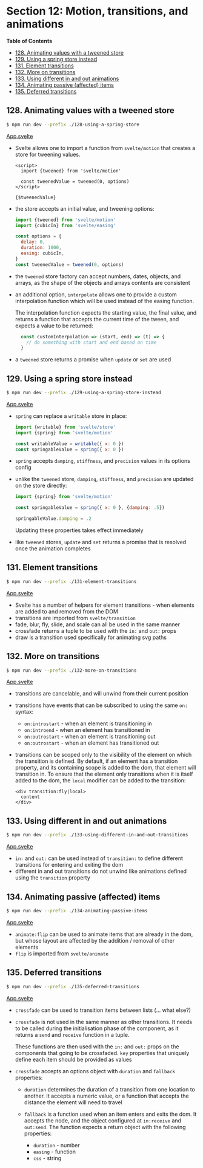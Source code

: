 # Section 12: Motion, transitions, and animations


<!-- START doctoc generated TOC please keep comment here to allow auto update -->
<!-- DON'T EDIT THIS SECTION, INSTEAD RE-RUN doctoc TO UPDATE -->
**Table of Contents**

- [128. Animating values with a tweened store](#128-animating-values-with-a-tweened-store)
- [129. Using a spring store instead](#129-using-a-spring-store-instead)
- [131. Element transitions](#131-element-transitions)
- [132. More on transitions](#132-more-on-transitions)
- [133. Using different in and out animations](#133-using-different-in-and-out-animations)
- [134. Animating passive (affected) items](#134-animating-passive-affected-items)
- [135. Deferred transitions](#135-deferred-transitions)

<!-- END doctoc generated TOC please keep comment here to allow auto update -->

## 128. Animating values with a tweened store

```bash
$ npm run dev --prefix ./128-using-a-spring-store
```

[App.svelte](./128-using-a-spring-store/src/App.svelte)

- Svelte allows one to import a function from `svelte/motion` that creates a
    store for tweening values.

    ```svelte
    <script>
      import {tweened} from 'svelte/motion'

      const tweenedValue = tweened(0, options)
    </script>

    {$tweenedValue}
    ```
- the store accepts an initial value, and tweening options:

    ```javascript
    import {tweened} from 'svelte/motion'
    import {cubicIn} from 'svelte/easing'

    const options = {
      delay: 0,
      duration: 1000,
      easing: cubicIn,
    }
    const tweenedValue = tweened(0, options)
    ```
- the `tweened` store factory can accept numbers, dates, objects, and arrays, as
    the shape of the objects and arrays contents are consistent
- an additional option, `interpolate` allows one to provide a custom
    interpolation function which will be used instead of the easing function.

    The interpolation function expects the starting value, the final value, and
    returns a function that accepts the current time of the tween, and expects a
    value to be returned:

    ```javascript
      const customInterpolation => (start, end) => (t) => {
        // do something with start and end based on time
      }
    ```
- a `tweened` store returns a promise when `update` or `set` are used

## 129. Using a spring store instead

```bash
$ npm run dev --prefix ./129-using-a-spring-store-instead
```

[App.svelte](./129-using-a-spring-store-instead/src/App.svelte)

- `spring` can replace a `writable` store in place:

    ```javascript
    import {writable} from 'svelte/store'
    import {spring} from 'svelte/motion'

    const writableValue = writable({ x: 0 })
    const springableValue = spring({ x: 0 })
    ```
- `spring` accepts `damping`, `stiffness`, and `precision` values in its options
    config
- unlike the `tweened` store, `damping`, `stiffness`, and `precision` are
    updated on the store directly:

    ```javascript
    import {spring} from 'svelte/motion'

    const springableValue = spring({ x: 0 }, {damping: .5})

    springableValue.damping = .2
    ```

    Updating these properties takes effect immediately
- like `tweened` stores, `update` and `set` returns a promise that is resolved
    once the animation completes

## 131. Element transitions

```bash
$ npm run dev --prefix ./131-element-transitions
```

[App.svelte](./131-element-transitions/src/App.svelte)

- Svelte has a number of helpers for element transitions - when elements are
    added to and removed from the DOM
- transitions are imported from `svelte/transition`
- fade, blur, fly, slide, and scale can all be used in the same manner
- crossfade returns a tuple to be used with the `in:` and `out:` props
- draw is a transition used specifically for animating svg paths

## 132. More on transitions

```bash
$ npm run dev --prefix ./132-more-on-transitions
```

[App.svelte](./132-more-on-transitions/src/App.svelte)

- transitions are cancelable, and will unwind from their current position
- transitions have events that can be subscribed to using the same `on:` syntax:
    - `on:introstart` - when an element is transitioning in
    - `on:introend` - when an element has transitioned in
    - `on:outrostart` - when an element is transitioning out
    - `on:outrostart` - when an element has transitioned out
- transitions can be scoped only to the visibility of the element on which the
    transition is defined. By default, if an element has a transition property,
    and its containing scope is added to the dom, that element will transition
    in. To ensure that the element only transitions when it is itself added to
    the dom, the `local` modifier can be added to the transition:

    ```svelte
    <div transition:fly|local>
      content
    </div>
    ```

## 133. Using different in and out animations

```bash
$ npm run dev --prefix ./133-using-different-in-and-out-transitions
```

[App.svelte](./133-using-different-in-and-out-transitions/src/App.svelte)

- `in:` and `out:` can be used instead of `transition:` to define different
    transitions for entering and exiting the dom
- different in and out transitions do not unwind like animations defined using
    the `transition` property

## 134. Animating passive (affected) items

```bash
$ npm run dev --prefix ./134-animating-passive-items
```

[App.svelte](./134-animating-passive-items/src/App.svelte)

- `animate:flip` can be used to animate items that are already in the dom, but
    whose layout are affected by the addition / removal of other elements
- `flip` is imported from `svelte/animate`

## 135. Deferred transitions

```bash
$ npm run dev --prefix ./135-deferred-transitions
```

[App.svelte](./135-deferred-transitions/src/App.svelte)

- `crossfade` can be used to transition items between lists (... what else?)
- `crossfade` is not used in the same manner as other transitions. It needs to
    be called during the initialisation phase of the component, as it returns a
    `send` and `receive` function in a tuple.

    These functions are then used with the `in:` and `out:` props on the
    components that going to be crossfaded. `key` properties that uniquely
    define each item should be provided as values
- `crossfade` accepts an options object with `duration` and `fallback`
    properties:
    - `duration` determines the duration of a transition from one location to
        another. It accepts a numeric value, or a function that accepts the
        distance the element will need to travel
    - `fallback` is a function used when an item enters and exits the dom. It
        accepts the node, and the object configured at `in:receive` and `out:send`.
        The function expects a return object with the following properties:

        - `duration` - number
        - `easing` - function
        - `css` - string
